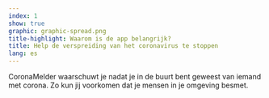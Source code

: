 ```yaml
---
index: 1
show: true
graphic: graphic-spread.png
title-highlight: Waarom is de app belangrijk?
title: Help de verspreiding van het coronavirus te stoppen
lang: es
---
```


CoronaMelder waarschuwt je nadat je in de buurt bent geweest van iemand met corona. Zo kun jij voorkomen dat je mensen in je omgeving besmet.
